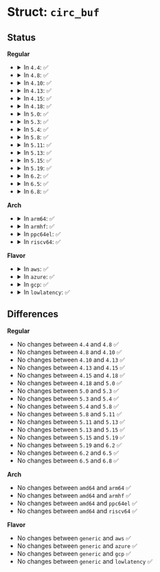 # Struct: <code>circ_buf</code>

## Status
<b>Regular</b>
<ul>
<li>
<details>
<summary>In <code>4.4</code>: ✅</summary>

```c
struct circ_buf {
    char *buf;
    int head;
    int tail;
};
```
</details>
</li>
<li>
<details>
<summary>In <code>4.8</code>: ✅</summary>

```c
struct circ_buf {
    char *buf;
    int head;
    int tail;
};
```
</details>
</li>
<li>
<details>
<summary>In <code>4.10</code>: ✅</summary>

```c
struct circ_buf {
    char *buf;
    int head;
    int tail;
};
```
</details>
</li>
<li>
<details>
<summary>In <code>4.13</code>: ✅</summary>

```c
struct circ_buf {
    char *buf;
    int head;
    int tail;
};
```
</details>
</li>
<li>
<details>
<summary>In <code>4.15</code>: ✅</summary>

```c
struct circ_buf {
    char *buf;
    int head;
    int tail;
};
```
</details>
</li>
<li>
<details>
<summary>In <code>4.18</code>: ✅</summary>

```c
struct circ_buf {
    char *buf;
    int head;
    int tail;
};
```
</details>
</li>
<li>
<details>
<summary>In <code>5.0</code>: ✅</summary>

```c
struct circ_buf {
    char *buf;
    int head;
    int tail;
};
```
</details>
</li>
<li>
<details>
<summary>In <code>5.3</code>: ✅</summary>

```c
struct circ_buf {
    char *buf;
    int head;
    int tail;
};
```
</details>
</li>
<li>
<details>
<summary>In <code>5.4</code>: ✅</summary>

```c
struct circ_buf {
    char *buf;
    int head;
    int tail;
};
```
</details>
</li>
<li>
<details>
<summary>In <code>5.8</code>: ✅</summary>

```c
struct circ_buf {
    char *buf;
    int head;
    int tail;
};
```
</details>
</li>
<li>
<details>
<summary>In <code>5.11</code>: ✅</summary>

```c
struct circ_buf {
    char *buf;
    int head;
    int tail;
};
```
</details>
</li>
<li>
<details>
<summary>In <code>5.13</code>: ✅</summary>

```c
struct circ_buf {
    char *buf;
    int head;
    int tail;
};
```
</details>
</li>
<li>
<details>
<summary>In <code>5.15</code>: ✅</summary>

```c
struct circ_buf {
    char *buf;
    int head;
    int tail;
};
```
</details>
</li>
<li>
<details>
<summary>In <code>5.19</code>: ✅</summary>

```c
struct circ_buf {
    char *buf;
    int head;
    int tail;
};
```
</details>
</li>
<li>
<details>
<summary>In <code>6.2</code>: ✅</summary>

```c
struct circ_buf {
    char *buf;
    int head;
    int tail;
};
```
</details>
</li>
<li>
<details>
<summary>In <code>6.5</code>: ✅</summary>

```c
struct circ_buf {
    char *buf;
    int head;
    int tail;
};
```
</details>
</li>
<li>
<details>
<summary>In <code>6.8</code>: ✅</summary>

```c
struct circ_buf {
    char *buf;
    int head;
    int tail;
};
```
</details>
</li>
</ul>
<b>Arch</b>
<ul>
<li>
<details>
<summary>In <code>arm64</code>: ✅</summary>

```c
struct circ_buf {
    char *buf;
    int head;
    int tail;
};
```
</details>
</li>
<li>
<details>
<summary>In <code>armhf</code>: ✅</summary>

```c
struct circ_buf {
    char *buf;
    int head;
    int tail;
};
```
</details>
</li>
<li>
<details>
<summary>In <code>ppc64el</code>: ✅</summary>

```c
struct circ_buf {
    char *buf;
    int head;
    int tail;
};
```
</details>
</li>
<li>
<details>
<summary>In <code>riscv64</code>: ✅</summary>

```c
struct circ_buf {
    char *buf;
    int head;
    int tail;
};
```
</details>
</li>
</ul>
<b>Flavor</b>
<ul>
<li>
<details>
<summary>In <code>aws</code>: ✅</summary>

```c
struct circ_buf {
    char *buf;
    int head;
    int tail;
};
```
</details>
</li>
<li>
<details>
<summary>In <code>azure</code>: ✅</summary>

```c
struct circ_buf {
    char *buf;
    int head;
    int tail;
};
```
</details>
</li>
<li>
<details>
<summary>In <code>gcp</code>: ✅</summary>

```c
struct circ_buf {
    char *buf;
    int head;
    int tail;
};
```
</details>
</li>
<li>
<details>
<summary>In <code>lowlatency</code>: ✅</summary>

```c
struct circ_buf {
    char *buf;
    int head;
    int tail;
};
```
</details>
</li>
</ul>

## Differences
<b>Regular</b>
<ul>
<li>
No changes between <code>4.4</code> and <code>4.8</code> ✅
</li>
<li>
No changes between <code>4.8</code> and <code>4.10</code> ✅
</li>
<li>
No changes between <code>4.10</code> and <code>4.13</code> ✅
</li>
<li>
No changes between <code>4.13</code> and <code>4.15</code> ✅
</li>
<li>
No changes between <code>4.15</code> and <code>4.18</code> ✅
</li>
<li>
No changes between <code>4.18</code> and <code>5.0</code> ✅
</li>
<li>
No changes between <code>5.0</code> and <code>5.3</code> ✅
</li>
<li>
No changes between <code>5.3</code> and <code>5.4</code> ✅
</li>
<li>
No changes between <code>5.4</code> and <code>5.8</code> ✅
</li>
<li>
No changes between <code>5.8</code> and <code>5.11</code> ✅
</li>
<li>
No changes between <code>5.11</code> and <code>5.13</code> ✅
</li>
<li>
No changes between <code>5.13</code> and <code>5.15</code> ✅
</li>
<li>
No changes between <code>5.15</code> and <code>5.19</code> ✅
</li>
<li>
No changes between <code>5.19</code> and <code>6.2</code> ✅
</li>
<li>
No changes between <code>6.2</code> and <code>6.5</code> ✅
</li>
<li>
No changes between <code>6.5</code> and <code>6.8</code> ✅
</li>
</ul>
<b>Arch</b>
<ul>
<li>
No changes between <code>amd64</code> and <code>arm64</code> ✅
</li>
<li>
No changes between <code>amd64</code> and <code>armhf</code> ✅
</li>
<li>
No changes between <code>amd64</code> and <code>ppc64el</code> ✅
</li>
<li>
No changes between <code>amd64</code> and <code>riscv64</code> ✅
</li>
</ul>
<b>Flavor</b>
<ul>
<li>
No changes between <code>generic</code> and <code>aws</code> ✅
</li>
<li>
No changes between <code>generic</code> and <code>azure</code> ✅
</li>
<li>
No changes between <code>generic</code> and <code>gcp</code> ✅
</li>
<li>
No changes between <code>generic</code> and <code>lowlatency</code> ✅
</li>
</ul>
